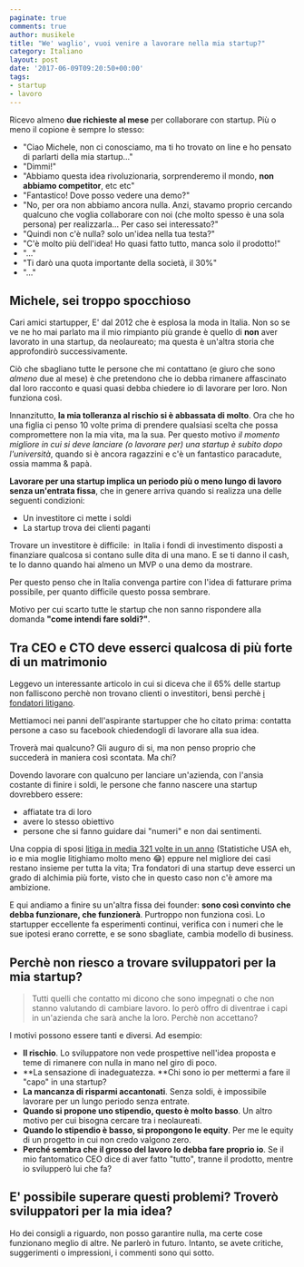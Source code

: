 ```yaml
---
paginate: true
comments: true
author: musikele
title: "We' waglio', vuoi venire a lavorare nella mia startup?"
category: Italiano
layout: post
date: '2017-06-09T09:20:50+00:00'
tags:
- startup
- lavoro
---
```


Ricevo almeno **due richieste al mese** per collaborare con startup. 
Più o meno il copione è sempre lo stesso:

- "Ciao Michele, non ci conosciamo, ma ti ho trovato on line e ho pensato di parlarti della mia startup..."
- "Dimmi!"
- "Abbiamo questa idea rivoluzionaria, sorprenderemo il mondo, **non abbiamo competitor**, etc etc"
- "Fantastico! Dove posso vedere una demo?"
- "No, per ora non abbiamo ancora nulla. Anzi, stavamo proprio cercando qualcuno che voglia collaborare con noi (che molto spesso è una sola persona) per realizzarla... Per caso sei interessato?"
- "Quindi non c'è nulla? solo un'idea nella tua testa?"
- "C'è molto più dell'idea! Ho quasi fatto tutto, manca solo il prodotto!"
- "..."
- "Ti darò una quota importante della società, il 30%"
- "..."

## Michele, sei troppo spocchioso

Cari amici startupper, E' dal 2012 che è esplosa la moda in Italia. Non so se ve ne ho mai parlato ma il mio rimpianto più grande è quello di **non** aver lavorato in una startup, da neolaureato; ma questa è un'altra storia che approfondirò successivamente.

Ciò che sbagliano tutte le persone che mi contattano (e giuro che sono *almeno* due al mese) è che pretendono che io debba rimanere affascinato dal loro racconto e quasi quasi debba chiedere io di lavorare per loro. Non funziona così.

Innanzitutto, **la mia tolleranza al rischio si è abbassata di molto**. Ora che ho una figlia ci penso 10 volte prima di prendere qualsiasi scelta che possa compromettere non la mia vita, ma la sua. Per questo motivo *il momento migliore in cui si deve lanciare (o lavorare per) una startup è subito dopo l'università*, quando si è ancora ragazzini e c'è un fantastico paracadute, ossia mamma & papà.

**Lavorare per una startup implica un periodo più o meno lungo di lavoro senza un'entrata fissa**, che in genere arriva quando si realizza una delle seguenti condizioni:

* Un investitore ci mette i soldi
* La startup trova dei clienti paganti

Trovare un investitore è difficile:  in Italia i fondi di investimento disposti a finanziare qualcosa si contano sulle dita di una mano. E se ti danno il cash, te lo danno quando hai almeno un MVP o una demo da mostrare.

Per questo penso che in Italia convenga partire con l'idea di fatturare prima possibile, per quanto difficile questo possa sembrare.

Motivo per cui scarto tutte le startup che non sanno rispondere alla domanda **"come intendi fare soldi?"**.

## Tra CEO e CTO deve esserci qualcosa di più forte di un matrimonio

Leggevo un interessante articolo in cui si diceva che il 65% delle startup non falliscono perchè non trovano clienti o investitori, bensì perchè [i fondatori litigano](http://money.cnn.com/2014/02/24/smallbusiness/startups-entrepreneur-cofounder/index.html).

Mettiamoci nei panni dell'aspirante startupper che ho citato prima: contatta persone a caso su facebook chiedendogli di lavorare alla sua idea.

Troverà mai qualcuno? Gli auguro di si, ma non penso proprio che succederà in maniera così scontata. Ma chi?

Dovendo lavorare con qualcuno per lanciare un'azienda, con l'ansia costante di finire i soldi, le persone che fanno nascere una startup dovrebbero essere:

* affiatate tra di loro
* avere lo stesso obiettivo
* persone che si fanno guidare dai "numeri" e non dai sentimenti.

Una coppia di sposi [litiga in media 321 volte in un anno](http://fundersandfounders.com/startup-dirty-laundry-conflicts-that-kill-partnerships/) (Statistiche USA eh, io e mia moglie litighiamo molto meno 😂) eppure nel migliore dei casi restano insieme per tutta la vita; Tra fondatori di una startup deve esserci un grado di alchimia più forte, visto che in questo caso non c'è amore ma ambizione. 

E qui andiamo a finire su un'altra fissa dei founder: **sono così convinto che debba funzionare, che funzionerà**. Purtroppo non funziona così. Lo startupper eccellente fa esperimenti continui, verifica con i numeri che le sue ipotesi erano corrette, e se sono sbagliate, cambia modello di business.

## Perchè non riesco a trovare sviluppatori per la mia startup?

> Tutti quelli che contatto mi dicono che sono impegnati o che non stanno valutando di cambiare lavoro. Io però offro di diventrae i capi in un'azienda che sarà anche la loro. Perchè non accettano?

I motivi possono essere tanti e diversi. Ad esempio:

* **Il rischio**. Lo sviluppatore non vede prospettive nell'idea proposta e teme di rimanere con nulla in mano nel giro di poco.
* **La sensazione di inadeguatezza. **Chi sono io per mettermi a fare il "capo" in una startup?
* **La mancanza di risparmi accantonati**. Senza soldi, è impossibile lavorare per un lungo periodo senza entrate.
* **Quando si propone uno stipendio, questo è molto basso**. Un altro motivo per cui bisogna cercare tra i neolaureati.
* **Quando lo stipendio è basso, si propongono le equity**. Per me le equity di un progetto in cui non credo valgono zero.
* **Perché sembra che il grosso del lavoro lo debba fare proprio io**. Se il mio fantomatico CEO dice di aver fatto "tutto", tranne il prodotto, mentre io svilupperò lui che fa?

## E' possibile superare questi problemi? Troverò sviluppatori per la mia idea?

Ho dei consigli a riguardo, non posso garantire nulla, ma certe cose funzionano meglio di altre. Ne parlerò in futuro. Intanto, se avete critiche, suggerimenti o impressioni, i commenti sono qui sotto.


